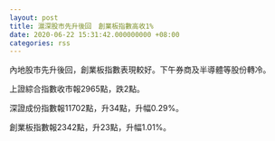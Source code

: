 ```yaml
---
layout: post
title: 滬深股市先升後回　創業板指數高收1%
date: 2020-06-22 15:31:42.000000000 +08:00
categories: rss
---
```


內地股市先升後回，創業板指數表現較好。下午券商及半導體等股份轉冷。

上證綜合指數收市報2965點，跌2點。

深證成份指數報11702點，升34點，升幅0.29%。

創業板指數報2342點，升23點，升幅1.01%。
